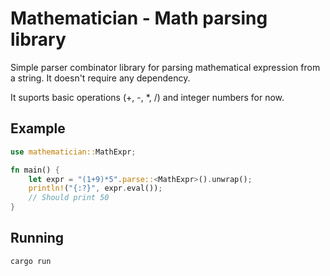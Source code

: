 # Mathematician - Math parsing library

Simple parser combinator library for parsing mathematical expression from a string. It doesn't require any dependency.

It suports basic operations (+, -, \*, /) and integer numbers for now.

## Example

```rust
use mathematician::MathExpr;

fn main() {
    let expr = "(1+9)*5".parse::<MathExpr>().unwrap();
    println!("{:?}", expr.eval());
    // Should print 50
}

```

## Running

```bash
cargo run
```

